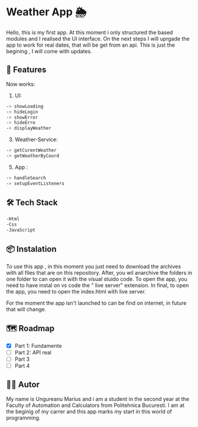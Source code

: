 # Weather App 🌦️

Hello, this is my first app. At this moment i only structured the based modules and I realised the UI interface. On the next steps I will uprgade the app to work for real dates, 
that will be get from an api. This is just the begining , I will come with updates.

## 🚀 Features

Now works:
1. UI:
```bash
-> showLoading
-> hideLogin
-> showError
-> hideErro
-> displayWeather
```
3. Weather-Service:
```bash
-> getCurentWeather
-> getWeatherByCoord
```
5. App :
```bash
-> handleSearch
-> setupEventListeners
```
## 🛠️ Tech Stack
```bash
-Html
-Css
-JavaScript
```
## 📦 Instalation

To use this app , in this moment you just need to download the archives with all files that are on this repository.
After, you wil anarchive the folders in one folder to can open it with the visual stuido code. To open the app, you need to have instal on vs code the " live server"
extension. In final, to open  the app, you need to open the index.html with live server.

For the moment the app isn't launched to can be find on internet, in future that will change.

## 🗺️ Roadmap

- [x] Part 1: Fundamente
- [ ] Part 2: API real
- [ ] Part 3
- [ ] Part 4

## 👨‍💻 Autor

My name is Ungureanu Marius and i am a student in the second year at the Faculty of Automation and Calculators from Politehnica Bucuresti. I am at the beginig of 
my carrer and this app marks my start in this world of programming.
